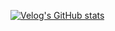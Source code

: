 [![Velog's GitHub stats](https://velog-readme-stats.vercel.app/api?name=eungyeole&tag=1등하게해주세요)](https://github.com/eungyeole/velog-readme-stats)
